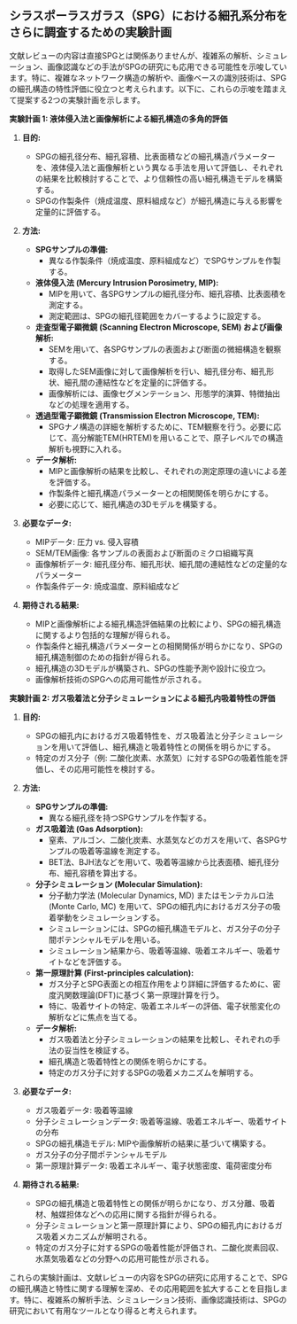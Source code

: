 ## シラスポーラスガラス（SPG）における細孔系分布をさらに調査するための実験計画

文献レビューの内容は直接SPGとは関係ありませんが、複雑系の解析、シミュレーション、画像認識などの手法がSPGの研究にも応用できる可能性を示唆しています。特に、複雑なネットワーク構造の解析や、画像ベースの識別技術は、SPGの細孔構造の特性評価に役立つと考えられます。以下に、これらの示唆を踏まえて提案する2つの実験計画を示します。

**実験計画 1: 液体侵入法と画像解析による細孔構造の多角的評価**

1.  **目的:**
    *   SPGの細孔径分布、細孔容積、比表面積などの細孔構造パラメーターを、液体侵入法と画像解析という異なる手法を用いて評価し、それぞれの結果を比較検討することで、より信頼性の高い細孔構造モデルを構築する。
    *   SPGの作製条件（焼成温度、原料組成など）が細孔構造に与える影響を定量的に評価する。

2.  **方法:**
    *   **SPGサンプルの準備:**
        *   異なる作製条件（焼成温度、原料組成など）でSPGサンプルを作製する。
    *   **液体侵入法 (Mercury Intrusion Porosimetry, MIP):**
        *   MIPを用いて、各SPGサンプルの細孔径分布、細孔容積、比表面積を測定する。
        *   測定範囲は、SPGの細孔径範囲をカバーするように設定する。
    *   **走査型電子顕微鏡 (Scanning Electron Microscope, SEM) および画像解析:**
        *   SEMを用いて、各SPGサンプルの表面および断面の微細構造を観察する。
        *   取得したSEM画像に対して画像解析を行い、細孔径分布、細孔形状、細孔間の連結性などを定量的に評価する。
        *   画像解析には、画像セグメンテーション、形態学的演算、特徴抽出などの処理を適用する。
    *   **透過型電子顕微鏡 (Transmission Electron Microscope, TEM):**
        *  SPGナノ構造の詳細を解析するために、TEM観察を行う。必要に応じて、高分解能TEM(HRTEM)を用いることで、原子レベルでの構造解析も視野に入れる。
    *   **データ解析:**
        *   MIPと画像解析の結果を比較し、それぞれの測定原理の違いによる差を評価する。
        *   作製条件と細孔構造パラメーターとの相関関係を明らかにする。
        *   必要に応じて、細孔構造の3Dモデルを構築する。

3.  **必要なデータ:**
    *   MIPデータ: 圧力 vs. 侵入容積
    *   SEM/TEM画像: 各サンプルの表面および断面のミクロ組織写真
    *   画像解析データ: 細孔径分布、細孔形状、細孔間の連結性などの定量的なパラメーター
    *   作製条件データ: 焼成温度、原料組成など

4.  **期待される結果:**
    *   MIPと画像解析による細孔構造評価結果の比較により、SPGの細孔構造に関するより包括的な理解が得られる。
    *   作製条件と細孔構造パラメーターとの相関関係が明らかになり、SPGの細孔構造制御のための指針が得られる。
    *   細孔構造の3Dモデルが構築され、SPGの性能予測や設計に役立つ。
    *   画像解析技術のSPGへの応用可能性が示される。

**実験計画 2: ガス吸着法と分子シミュレーションによる細孔内吸着特性の評価**

1.  **目的:**
    *   SPGの細孔内におけるガス吸着特性を、ガス吸着法と分子シミュレーションを用いて評価し、細孔構造と吸着特性との関係を明らかにする。
    *   特定のガス分子（例: 二酸化炭素、水蒸気）に対するSPGの吸着性能を評価し、その応用可能性を検討する。

2.  **方法:**
    *   **SPGサンプルの準備:**
        *   異なる細孔径を持つSPGサンプルを作製する。
    *   **ガス吸着法 (Gas Adsorption):**
        *   窒素、アルゴン、二酸化炭素、水蒸気などのガスを用いて、各SPGサンプルの吸着等温線を測定する。
        *   BET法、BJH法などを用いて、吸着等温線から比表面積、細孔径分布、細孔容積を算出する。
    *   **分子シミュレーション (Molecular Simulation):**
        *   分子動力学法 (Molecular Dynamics, MD) またはモンテカルロ法 (Monte Carlo, MC) を用いて、SPGの細孔内におけるガス分子の吸着挙動をシミュレーションする。
        *   シミュレーションには、SPGの細孔構造モデルと、ガス分子の分子間ポテンシャルモデルを用いる。
        *   シミュレーション結果から、吸着等温線、吸着エネルギー、吸着サイトなどを評価する。
    *   **第一原理計算 (First-principles calculation):**
        *   ガス分子とSPG表面との相互作用をより詳細に評価するために、密度汎関数理論(DFT)に基づく第一原理計算を行う。
        *   特に、吸着サイトの特定、吸着エネルギーの評価、電子状態変化の解析などに焦点を当てる。
    *   **データ解析:**
        *   ガス吸着法と分子シミュレーションの結果を比較し、それぞれの手法の妥当性を検証する。
        *   細孔構造と吸着特性との関係を明らかにする。
        *   特定のガス分子に対するSPGの吸着メカニズムを解明する。

3.  **必要なデータ:**
    *   ガス吸着データ: 吸着等温線
    *   分子シミュレーションデータ: 吸着等温線、吸着エネルギー、吸着サイトの分布
    *   SPGの細孔構造モデル: MIPや画像解析の結果に基づいて構築する。
    *   ガス分子の分子間ポテンシャルモデル
    *   第一原理計算データ: 吸着エネルギー、電子状態密度、電荷密度分布

4.  **期待される結果:**
    *   SPGの細孔構造と吸着特性との関係が明らかになり、ガス分離、吸着材、触媒担体などへの応用に関する指針が得られる。
    *   分子シミュレーションと第一原理計算により、SPGの細孔内におけるガス吸着メカニズムが解明される。
    *   特定のガス分子に対するSPGの吸着性能が評価され、二酸化炭素回収、水蒸気吸着などの分野への応用可能性が示される。

これらの実験計画は、文献レビューの内容をSPGの研究に応用することで、SPGの細孔構造と特性に関する理解を深め、その応用範囲を拡大することを目指します。特に、複雑系の解析手法、シミュレーション技術、画像認識技術は、SPGの研究において有用なツールとなり得ると考えられます。